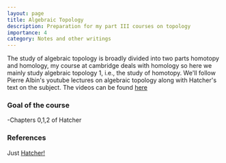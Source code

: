 ```yaml
---
layout: page
title: Algebraic Topology 
description: Preparation for my part III courses on topology
importance: 4
category: Notes and other writings
---
```

The study of algebraic topology is broadly divided into two parts homotopy and homology, my course at cambridge deals with homology so here we mainly study algebraic topology 1, i.e., the study of homotopy. We'll follow Pierre Albin's youtube lectures on algebraic topology along with Hatcher's text on the subject. The videos can be found [here](https://youtube.com/playlist?list=PLpRLWqLFLVTCL15U6N3o35g4uhMSBVA2b&si=SWjl54UVy5MySRuQ)
### Goal of the course
-Chapters 0,1,2 of Hatcher
### References 
Just [Hatcher!](https://pi.math.cornell.edu/~hatcher/AT/AT.pdf)
  
